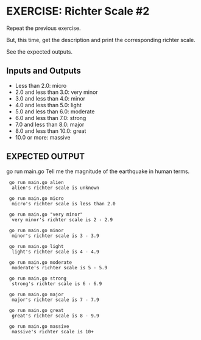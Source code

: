
# EXERCISE: Richter Scale #2

 Repeat the previous exercise.

 But, this time, get the description and print the
 corresponding richter scale.

 See the expected outputs.

## Inputs and Outputs
- Less than 2.0: micro
- 2.0 and less than 3.0: very minor
- 3.0 and less than 4.0: minor
- 4.0 and less than 5.0: light
- 5.0 and less than 6.0: moderate
- 6.0 and less than 7.0: strong
- 7.0 and less than 8.0: major
- 8.0 and less than 10.0: great
- 10.0 or more: massive

## EXPECTED OUTPUT
 go run main.go
  Tell me the magnitude of the earthquake in human terms.

```
 go run main.go alien
  alien's richter scale is unknown
```

```
 go run main.go micro
  micro's richter scale is less than 2.0
```

```
 go run main.go "very minor"
  very minor's richter scale is 2 - 2.9
```

```
 go run main.go minor
  minor's richter scale is 3 - 3.9
```

```
 go run main.go light
  light's richter scale is 4 - 4.9
```

```
 go run main.go moderate
  moderate's richter scale is 5 - 5.9
```

```
 go run main.go strong
  strong's richter scale is 6 - 6.9
```

```
 go run main.go major
  major's richter scale is 7 - 7.9
```

```
 go run main.go great
  great's richter scale is 8 - 9.9
```

```
 go run main.go massive
  massive's richter scale is 10+
```